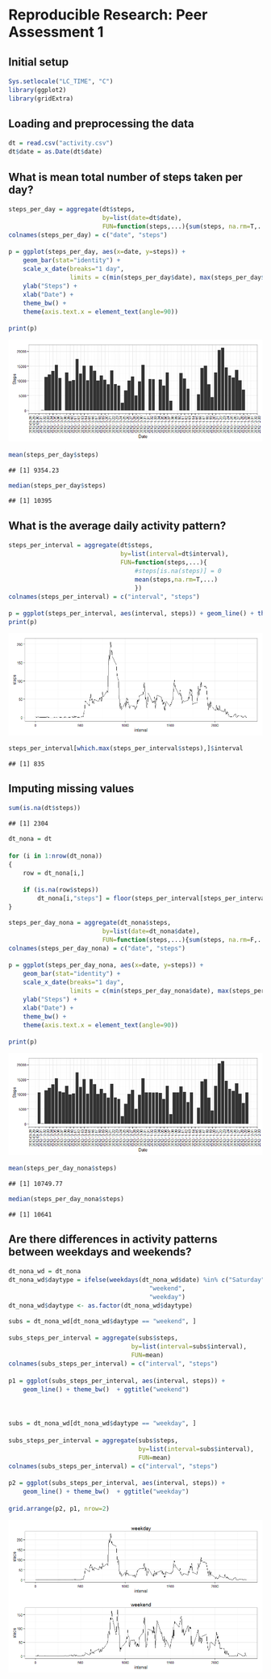 # Reproducible Research: Peer Assessment 1

## Initial setup


```r
Sys.setlocale("LC_TIME", "C")
library(ggplot2)
library(gridExtra)
```

## Loading and preprocessing the data


```r
dt = read.csv("activity.csv")
dt$date = as.Date(dt$date)
```

## What is mean total number of steps taken per day?


```r
steps_per_day = aggregate(dt$steps, 
                          by=list(date=dt$date), 
                          FUN=function(steps,...){sum(steps, na.rm=T,...)})
colnames(steps_per_day) = c("date", "steps")

p = ggplot(steps_per_day, aes(x=date, y=steps)) + 
    geom_bar(stat="identity") +
    scale_x_date(breaks="1 day",
                 limits = c(min(steps_per_day$date), max(steps_per_day$date)) ) +
    ylab("Steps") + 
    xlab("Date") +
    theme_bw() + 
    theme(axis.text.x = element_text(angle=90))

print(p)
```

![](PA1_template_files/figure-html/plot_steps_per_day-1.png) 


```r
mean(steps_per_day$steps)
```

```
## [1] 9354.23
```

```r
median(steps_per_day$steps)
```

```
## [1] 10395
```

## What is the average daily activity pattern?


```r
steps_per_interval = aggregate(dt$steps, 
                               by=list(interval=dt$interval), 
                               FUN=function(steps,...){
                                   #steps[is.na(steps)] = 0
                                   mean(steps,na.rm=T,...)
                                   })
colnames(steps_per_interval) = c("interval", "steps")

p = ggplot(steps_per_interval, aes(interval, steps)) + geom_line() + theme_bw()
print(p)
```

![](PA1_template_files/figure-html/plot_steps_per_interval-1.png) 


```r
steps_per_interval[which.max(steps_per_interval$steps),]$interval
```

```
## [1] 835
```

## Imputing missing values


```r
sum(is.na(dt$steps))
```

```
## [1] 2304
```


```r
dt_nona = dt

for (i in 1:nrow(dt_nona))
{
    row = dt_nona[i,]
    
    if (is.na(row$steps))
        dt_nona[i,"steps"] = floor(steps_per_interval[steps_per_interval$interval==row$interval,]$steps)
}
```


```r
steps_per_day_nona = aggregate(dt_nona$steps, 
                          by=list(date=dt_nona$date), 
                          FUN=function(steps,...){sum(steps, na.rm=F,...)})
colnames(steps_per_day_nona) = c("date", "steps")

p = ggplot(steps_per_day_nona, aes(x=date, y=steps)) + 
    geom_bar(stat="identity") +
    scale_x_date(breaks="1 day",
                 limits = c(min(steps_per_day_nona$date), max(steps_per_day_nona$date)) ) +
    ylab("Steps") + 
    xlab("Date") +
    theme_bw() + 
    theme(axis.text.x = element_text(angle=90))

print(p)
```

![](PA1_template_files/figure-html/plot_steps_per_day_nona-1.png) 


```r
mean(steps_per_day_nona$steps)
```

```
## [1] 10749.77
```

```r
median(steps_per_day_nona$steps)
```

```
## [1] 10641
```

## Are there differences in activity patterns between weekdays and weekends?


```r
dt_nona_wd = dt_nona
dt_nona_wd$daytype = ifelse(weekdays(dt_nona_wd$date) %in% c("Saturday", "Sunday"),
                                       "weekend",
                                       "weekday")
dt_nona_wd$daytype <- as.factor(dt_nona_wd$daytype)
```


```r
subs = dt_nona_wd[dt_nona_wd$daytype == "weekend", ]

subs_steps_per_interval = aggregate(subs$steps, 
                                  by=list(interval=subs$interval), 
                                  FUN=mean)
colnames(subs_steps_per_interval) = c("interval", "steps")

p1 = ggplot(subs_steps_per_interval, aes(interval, steps)) + 
    geom_line() + theme_bw()  + ggtitle("weekend")



subs = dt_nona_wd[dt_nona_wd$daytype == "weekday", ]

subs_steps_per_interval = aggregate(subs$steps, 
                                    by=list(interval=subs$interval), 
                                    FUN=mean)
colnames(subs_steps_per_interval) = c("interval", "steps")

p2 = ggplot(subs_steps_per_interval, aes(interval, steps)) + 
    geom_line() + theme_bw()  + ggtitle("weekday")

grid.arrange(p2, p1, nrow=2)
```

![](PA1_template_files/figure-html/plot_subs_steps_per_interval-1.png) 
